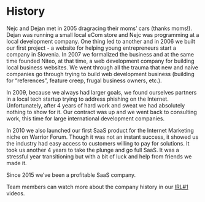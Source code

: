 # History

Nejc and Dejan met in 2005 dragracing their moms’ cars (thanks moms!). Dejan was running a small local eCom store and Nejc was programming at a local development company. One thing led to another and in 2006 we built our first project - a website for helping young entrepreneurs start a company in Slovenia. In 2007 we formalized the business and at the same time founded Niteo, at that time, a web development company for building local business websites. We went through all the trauma that new and naive companies go through trying to build web development business (building for “references”, feature creep, frugal business owners, etc.).

In 2009, because we always had larger goals, we found ourselves partners in a local tech startup trying to address phishing on the Internet. Unfortunately, after 4 years of hard work and sweat we had absolutely nothing to show for it. Our contract was up and we went back to consulting work, this time for large international development companies.  

In 2010 we also launched our first SaaS product for the Internet Marketing niche on Warrior Forum. Though it was not an instant success, it showed us the industry had easy access to customers willing to pay for solutions. It took us another 4 years to take the plunge and go full SaaS. It was a stressful year transitioning but with a bit of luck and help from friends we made it. 

Since 2015 we’ve been a profitable SaaS company.

Team members can watch more about the company history in our [IRL#1](https://intra.niteoweb.com/operations/irl-1) videos.
